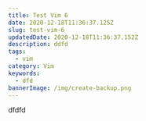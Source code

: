 ```yaml
---
title: Test Vim 6
date: 2020-12-18T11:36:37.125Z
slug: test-vim-6
updatedDate: 2020-12-18T11:36:37.152Z
description: ddfd
tags:
  - vim
category: Vim
keywords:
  - dfd
bannerImage: /img/create-backup.png
---
```


dfdfd
